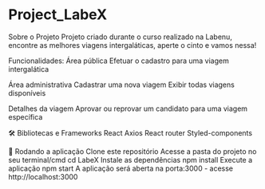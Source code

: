 
# Project_LabeX
Sobre o Projeto
Projeto criado durante o curso realizado na Labenu, encontre as melhores viagens intergaláticas, aperte o cinto e vamos nessa!

Funcionalidades:
Área pública
Efetuar o cadastro para uma viagem intergalática

Área administrativa
Cadastrar uma nova viagem
Exibir todas viagens disponíveis

Detalhes da viagem
Aprovar ou reprovar um candidato para uma viagem específica

🛠 Bibliotecas e Frameworks
React
Axios
React router
Styled-components

🚀 Rodando a aplicação
Clone este repositório
Acesse a pasta do projeto no seu terminal/cmd
cd LabeX
Instale as dependências
npm install
Execute a aplicação
npm start
A aplicação será aberta na porta:3000 - acesse http://localhost:3000

